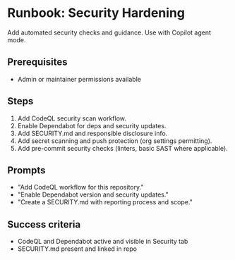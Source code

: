 # Runbook: Security Hardening

Add automated security checks and guidance.
Use with Copilot agent mode.

## Prerequisites

- Admin or maintainer permissions available

## Steps

1. Add CodeQL security scan workflow.
2. Enable Dependabot for deps and security updates.
3. Add SECURITY.md and responsible disclosure info.
4. Add secret scanning and push protection (org settings permitting).
5. Add pre-commit security checks (linters, basic SAST where applicable).

## Prompts

- "Add CodeQL workflow for this repository."
- "Enable Dependabot version and security updates."
- "Create a SECURITY.md with reporting process and scope."

## Success criteria

- CodeQL and Dependabot active and visible in Security tab
- SECURITY.md present and linked in repo
